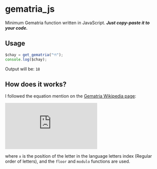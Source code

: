 # gematria_js
Minimum Gematria function written in JavaScript. ***Just copy-paste it to your code.***

## Usage

```javascript
$chay = get_gematria("חי");
console.log($chay);
```

Output will be: ```18```

## How does it works?
I followed the equation mention on the [Gematria Wikipedia page](https://en.m.wikipedia.org/wiki/Gematria):

![\Large \left(10^{\lfloor \left(x-1\right)\div 9\rfloor}\right)\times\left(\left(\left(x-1\right)\ \mathrm{mod}\ 9\right)+1\right)](https://latex.codecogs.com/svg.latex?f(x)=%5Cleft(10%5E%7B%5Clfloor%20%5Cleft(x-1%5Cright)%5Cdiv%209%5Crfloor%7D%5Cright)%5Ctimes%5Cleft(%5Cleft(%5Cleft(x-1%5Cright)%5C%20%5Cmathrm%7Bmod%7D%5C%209%5Cright)+1%5Cright))

where ```x``` is the position of the letter in the language letters index (Regular order of letters), and the ```floor``` and ```modulo``` functions are used.
